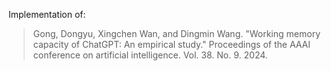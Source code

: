 Implementation of:
> Gong, Dongyu, Xingchen Wan, and Dingmin Wang. "Working memory capacity of ChatGPT: An empirical study." Proceedings of the AAAI conference on artificial intelligence. Vol. 38. No. 9. 2024.